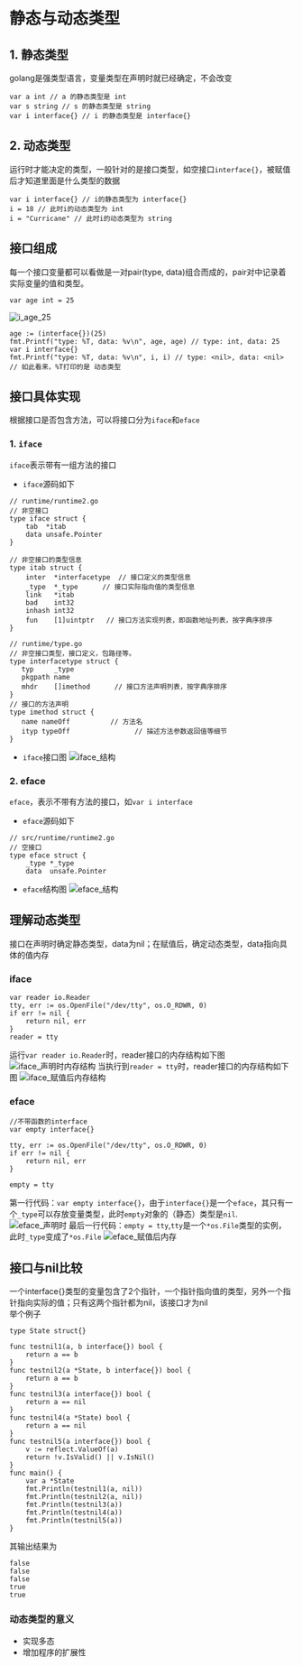 # 静态与动态类型
## 1. 静态类型
golang是强类型语言，变量类型在声明时就已经确定，不会改变
```golang
var a int // a 的静态类型是 int
var s string // s 的静态类型是 string
var i interface{} // i 的静态类型是 interface{}
```
## 2. 动态类型
运行时才能决定的类型，一般针对的是接口类型，如空接口`interface{}`，被赋值后才知道里面是什么类型的数据
```golang
var i interface{} // i的静态类型为 interface{}
i = 18 // 此时i的动态类型为 int
i = "Curricane" // 此时i的动态类型为 string
```
## 接口组成
每一个接口变量都可以看做是一对pair(type, data)组合而成的，pair对中记录着实际变量的值和类型。
```golang
var age int = 25
```
![i_age_25](./picture/i_age_25.png)
```golang
age := (interface{})(25)
fmt.Printf("type: %T, data: %v\n", age, age) // type: int, data: 25
var i interface{}
fmt.Printf("type: %T, data: %v\n", i, i) // type: <nil>, data: <nil>
// 如此看来，%T打印的是 动态类型
```
## 接口具体实现
根据接口是否包含方法，可以将接口分为`iface`和`eface`
### 1. `iface`
`iface`表示带有一组方法的接口
- `iface`源码如下
```golang
// runtime/runtime2.go
// 非空接口
type iface struct {
    tab  *itab
    data unsafe.Pointer
}
 
// 非空接口的类型信息
type itab struct {
    inter  *interfacetype  // 接口定义的类型信息
    _type  *_type      // 接口实际指向值的类型信息
    link   *itab  
    bad    int32
    inhash int32
    fun    [1]uintptr   // 接口方法实现列表，即函数地址列表，按字典序排序
}

// runtime/type.go
// 非空接口类型，接口定义，包路径等。
type interfacetype struct {
   typ     _type
   pkgpath name
   mhdr    []imethod      // 接口方法声明列表，按字典序排序
}
// 接口的方法声明 
type imethod struct {
   name nameOff          // 方法名
   ityp typeOff                // 描述方法参数返回值等细节
}
```
- `iface`接口图
![iface_结构](./picture/iface_结构.png)
### 2. eface
`eface`，表示不带有方法的接口，如`var i interface`
- `eface`源码如下
```golang
// src/runtime/runtime2.go
// 空接口
type eface struct {
    _type *_type
    data  unsafe.Pointer
```
- `eface`结构图
![eface_结构](./picture/eface_结构.png)
## 理解动态类型
接口在声明时确定静态类型，data为nil；在赋值后，确定动态类型，data指向具体的值内存
### iface
```golang
var reader io.Reader
tty, err := os.OpenFile("/dev/tty", os.O_RDWR, 0)
if err != nil {
    return nil, err
}
reader = tty
```
运行`var reader io.Reader`时，reader接口的内存结构如下图
![iface_声明时内存结构](./picture/iface_声明时内存结构.png)
当执行到`reader = tty`时，reader接口的内存结构如下图
![iface_赋值后内存结构](./picture/iface_赋值后内存结构.png)
### eface
```golang
//不带函数的interface
var empty interface{}

tty, err := os.OpenFile("/dev/tty", os.O_RDWR, 0)
if err != nil {
    return nil, err
}

empty = tty
```
第一行代码：`var empty interface{}`，由于`interface{}`是一个`eface`，其只有一个`_type`可以存放变量类型，此时`empty`对象的（静态）类型是`nil`.
![eface_声明时](./picture/eface_声明时.png)
最后一行代码：`empty = tty`,`tty`是一个`*os.File`类型的实例，此时`_type`变成了`*os.File`
![eface_赋值后内存](./picture/eface_赋值后内存.png)
## 接口与nil比较
一个interface{}类型的变量包含了2个指针，一个指针指向值的类型，另外一个指针指向实际的值；只有这两个指针都为nil，该接口才为nil  
举个例子
```golang
type State struct{}
 
func testnil1(a, b interface{}) bool {
	return a == b
}
func testnil2(a *State, b interface{}) bool {
	return a == b
}
func testnil3(a interface{}) bool {
	return a == nil
}
func testnil4(a *State) bool {
	return a == nil
}
func testnil5(a interface{}) bool {
	v := reflect.ValueOf(a)
	return !v.IsValid() || v.IsNil()
}
func main() {
	var a *State
	fmt.Println(testnil1(a, nil))
	fmt.Println(testnil2(a, nil))
	fmt.Println(testnil3(a))
	fmt.Println(testnil4(a))
	fmt.Println(testnil5(a))
}
```
其输出结果为
```golang
false
false
false
true
true
```
### 动态类型的意义
- 实现多态
- 增加程序的扩展性

